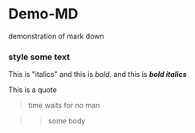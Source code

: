 # Demo-MD
demonstration of mark down
### style some text
This is "italics" and this is _bold_.
and this is ***bold italics***

This is a quote
> time waits for no man

> > some body
